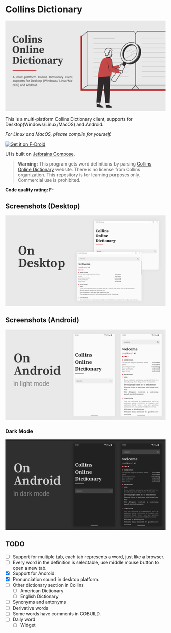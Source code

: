 # Collins Dictionary

![Banner](assets/banner.png)

This is a multi-platform Collins Dictionary client, supports for Desktop(Windows/Linux/MacOS) and Android.

*For Linux and MacOS, please compile for yourself.*

[<img src="https://fdroid.gitlab.io/artwork/badge/get-it-on.png"
     alt="Get it on F-Droid"
     height="60">](https://f-droid.org/packages/me.konyaco.collinsdictionary/)

UI is built on [Jetbrains Compose](https://github.com/JetBrains/compose-jb).

> **Warning:** This program gets word definitions by parsing [Collins Online Dictionary](https://www.collinsdictionary.com) website.
> There is no license from Collins organization. This repository is for learning purposes only. Commercial use is prohibited.

**Code quality rating: F-**

## Screenshots (Desktop)

![Screenshot](assets/screenshots/desktop.png)

## Screenshots (Android)

![Screenshot](assets/screenshots/android_light.png)

### Dark Mode

![Screenshot](assets/screenshots/android_dark.png)

## TODO

- [ ] Support for multiple tab, each tab represents a word, just like a browser.
- [ ] Every word in the definition is selectable, use middle mouse button to open a new tab.
- [x] Support for Android.
- [x] Pronunciation sound in desktop platform.
- [ ] Other dictionary section in Collins
  - [ ] American Dictionary
  - [ ] English Dictionary
- [ ] Synonyms and antonyms
- [ ] Derivative words
- [ ] Some words have comments in COBUILD.
- [ ] Daily word
  - [ ] Widget